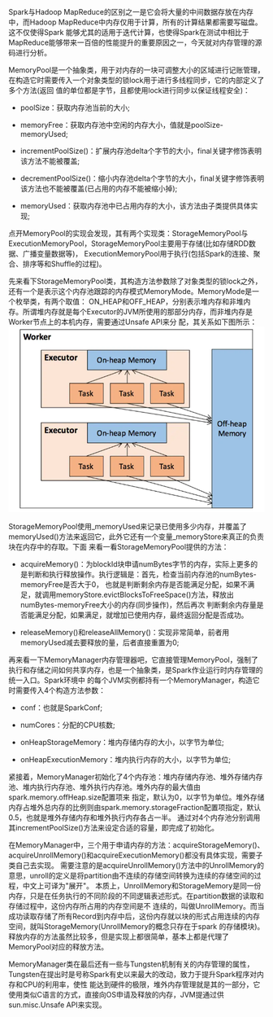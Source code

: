 Spark与Hadoop MapReduce的区别之一是它会将大量的中间数据存放在内存中，而Hadoop MapReduce中内存仅用于计算，所有的计算结果都需要写磁盘。这不仅使得Spark
能够尤其的适用于迭代计算，也使得Spark在测试中相比于MapReduce能够带来一百倍的性能提升的重要原因之一，今天就对内存管理的源码进行分析。

MemoryPool是一个抽象类，用于对内存的一块可调整大小的区域进行记账管理，在构造它时需要传入一个对象类型的锁lock用于进行多线程同步，它的内部定义了多个方法(返回
值的单位都是字节，且都使用lock进行同步以保证线程安全)：
  * poolSize：获取内存池当前的大小;

  * memoryFree：获取内存池中空闲的内存大小，值就是poolSize-memoryUsed;

  * incrementPoolSize()：扩展内存池delta个字节的大小，final关键字修饰表明该方法不能被覆盖;

  * decrementPoolSize()：缩小内存池delta个字节的大小，final关键字修饰表明该方法也不能被覆盖(已占用的内存不能被缩小掉);

  * memoryUsed：获取内存池中已占用内存的大小，该方法由子类提供具体实现;

点开MemoryPool的实现会发现，其有两个实现类：StorageMemoryPool与ExecutionMemoryPool，StorageMemoryPool主要用于存储(比如存储RDD数据、广播变量数据等)，
ExecutionMemoryPool用于执行(包括Spark的连接、聚合、排序等和Shuffle的过程)。

先来看下StorageMemoryPool类，其构造方法参数除了对象类型的锁lock之外，还有一个是表示这个内存池跟踪的内存模式MemoryMode。MemoryMode是一个枚举类，有两个取值：
ON_HEAP和OFF_HEAP，分别表示堆内存和非堆内存。所谓堆内存就是每个Executor的JVM所使用的那部分内存，而非堆内存是Worker节点上的本机内存，需要通过Unsafe API来分
配，其关系如下图所示：
![堆内存与非堆内存的关系](../assets/img/spark/memory.png "堆内存与非堆内存的关系")

StorageMemoryPool使用_memoryUsed来记录已使用多少内存，并覆盖了memoryUsed()方法来返回它，此外它还有一个变量_memoryStore来真正的负责块在内存中的存取。下面
来看一看StorageMemoryPool提供的方法：
  * acquireMemory()：为blockId块申请numBytes字节的内存，实际上更多的是判断和执行释放操作。执行逻辑是：首先，检查当前内存池的numBytes-memoryFree是否大于0，
  也就是判断剩余内存是否能满足分配，如果不满足，就调用memoryStore.evictBlocksToFreeSpace()方法，释放出numBytes-memoryFree大小的内存(同步操作)，然后再次
  判断剩余内存量是否能满足分配，如果满足，就增加已使用内存，最终返回分配是否成功。

  * releaseMemory()和releaseAllMemory()：实现非常简单，前者用memoryUsed减去要释放的量，后者直接重置为0;

再来看一下MemoryManager内存管理器吧，它直接管理MemoryPool，强制了执行和存储之间如何共享内存，也是一个抽象类，是Spark作业运行时内存管理的统一入口。Spark环境中
的每个JVM实例都持有一个MemoryManager，构造它时需要传入4个构造方法参数：
  * conf：也就是SparkConf;

  * numCores：分配的CPU核数;

  * onHeapStorageMemory：堆内存储内存的大小，以字节为单位;

  * onHeapExecutionMemory：堆内执行内存的大小，以字节为单位;

紧接着，MemoryManager初始化了4个内存池：堆内存储内存池、堆外存储内存池、堆内执行内存池、堆外执行内存池。堆外内存的最大值由spark.memory.offHeap.size配置项来
指定，默认为0，以字节为单位。堆外存储内存占堆外总内存的比例则由spark.memory.storageFraction配置项指定，默认0.5，也就是堆外存储内存和堆外执行内存各占一半。
通过对4个内存池分别调用其incrementPoolSize()方法来设定合适的容量，即完成了初始化。

在MemoryManager中，三个用于申请内存的方法：acquireStorageMemory()、acquireUnrollMemory()和acquireExecutionMemory()都没有具体实现，需要子类自己去实现。
需要注意的是acquireUnrollMemory()方法中的UnrollMemory的意思，unroll的定义是将partition由不连续的存储空间转换为连续的存储空间的过程，中文上可译为"展开"。
本质上，UnrollMemory和StorageMemory是同一份内存，只是在任务执行的不同阶段的不同逻辑表述形式。在partition数据的读取和存储过程中，这份内存所占用的内存空间是不
连续的，叫做UnrollMemory。而当成功读取存储了所有Record到内存中后，这份内存就以块的形式占用连续的内存空间，就叫StorageMemory(UnrollMemory的概念只存在于spark
的存储模块)。释放内存的方法虽然比较多，但是实现上都很简单，基本上都是代理了MemoryPool对应的释放方法。

MemoryManager类在最后还有一些与Tungsten机制有关的内存管理的属性，Tungsten在提出时是号称Spark有史以来最大的改动，致力于提升Spark程序对内存和CPU的利用率，使性
能达到硬件的极限，堆外内存管理就是其的一部分，它使用类似C语言的方式，直接向OS申请及释放的内存，JVM提通过供sun.misc.Unsafe API来实现。